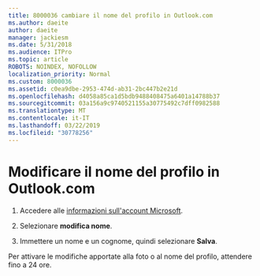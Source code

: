 ```yaml
---
title: 8000036 cambiare il nome del profilo in Outlook.com
ms.author: daeite
author: daeite
manager: jackiesm
ms.date: 5/31/2018
ms.audience: ITPro
ms.topic: article
ROBOTS: NOINDEX, NOFOLLOW
localization_priority: Normal
ms.custom: 8000036
ms.assetid: c0ea9dbe-2953-474d-ab31-2bc447b2e21d
ms.openlocfilehash: d4058a85ca1d5bdb9488408475a6401a14788b37
ms.sourcegitcommit: 03a156a9c9740521155a30775492c7dff0982588
ms.translationtype: MT
ms.contentlocale: it-IT
ms.lasthandoff: 03/22/2019
ms.locfileid: "30778256"
---
```

# <a name="change-your-profile-name-in-outlookcom"></a>Modificare il nome del profilo in Outlook.com

1. Accedere alle [informazioni sull'account Microsoft](https://go.microsoft.com/fwlink/p/?linkid=860841).
    
2. Selezionare **modifica nome**. 
    
3. Immettere un nome e un cognome, quindi selezionare **Salva**. 
    
Per attivare le modifiche apportate alla foto o al nome del profilo, attendere fino a 24 ore.
  

